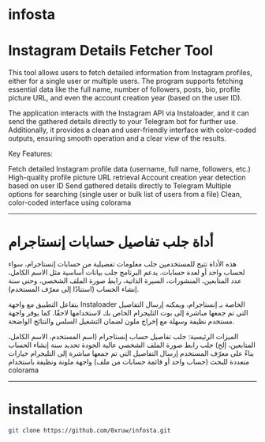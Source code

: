 # infosta

<h1> Instagram Details Fetcher Tool </h1>
<p>
This tool allows users to fetch detailed information from Instagram profiles, either for a single user or multiple users. The program supports fetching essential data like the full name, number of followers, posts, bio, profile picture URL, and even the account creation year (based on the user ID).

The application interacts with the Instagram API via Instaloader, and it can send the gathered details directly to your Telegram bot for further use. Additionally, it provides a clean and user-friendly interface with color-coded outputs, ensuring smooth operation and a clear view of the results.

Key Features:

Fetch detailed Instagram profile data (username, full name, followers, etc.)
High-quality profile picture URL retrieval
Account creation year detection based on user ID
Send gathered details directly to Telegram
Multiple options for searching (single user or bulk list of users from a file)
Clean, color-coded interface using colorama
</p>

-----------------------------------------------------------------------------------------------------------------------------------------------------------------------------------------------------------------------------------------------

<h1>أداة جلب تفاصيل حسابات إنستاجرام</h1>

<p>

هذه الأداة تتيح للمستخدمين جلب معلومات تفصيلية من حسابات إنستاجرام، سواء لحساب واحد أو لعدة حسابات. يدعم البرنامج جلب بيانات أساسية مثل الاسم الكامل، عدد المتابعين، المنشورات، السيرة الذاتية، رابط صورة الملف الشخصي، وحتى سنة إنشاء الحساب (استنادًا إلى معرّف المستخدم).

يتفاعل التطبيق مع واجهة Instaloader الخاصة بـ إنستاجرام، ويمكنه إرسال التفاصيل التي تم جمعها مباشرة إلى بوت التليجرام الخاص بك لاستخدامها لاحقًا. كما يوفر واجهة مستخدم نظيفة وسهلة مع إخراج ملون لضمان التشغيل السلس والنتائج الواضحة.

الميزات الرئيسية:
جلب تفاصيل حساب إنستاجرام (اسم المستخدم، الاسم الكامل، المتابعين، إلخ)
جلب رابط صورة الملف الشخصي عالية الجودة
تحديد سنة إنشاء الحساب بناءً على معرّف المستخدم
إرسال التفاصيل التي تم جمعها مباشرة إلى التليجرام
خيارات متعددة للبحث (حساب واحد أو قائمة حسابات من ملف)
واجهة ملونة ونظيفة باستخدام colorama
</p>


-----------------------------------------------------------------------------------------------------------------------------------------------------------------------------------------------------------------------------------------------

<h1>installation</h1>

```bash
git clone https://github.com/0xruw/infosta.git

